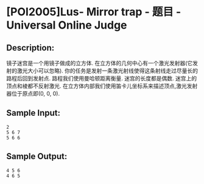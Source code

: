 # [POI2005]Lus- Mirror trap - 题目 - Universal Online Judge

## Description: 

镜子迷宫是一个用镜子做成的立方体. 在立方体的几何中心有一个激光发射器(它发射的激光大小可以忽略). 你的任务是发射一条激光射线使得这条射线走过尽量长的路程后回到发射点. 路程我们使用曼哈顿距离衡量. 迷宫的长度都是偶数. 迷宫上的顶点和棱都不反射激光. 在立方体内部我们使用笛卡儿坐标系来描述顶点,激光发射器位于原点即(0, 0, 0). 


## Sample Input: 
```
2
5 6 7
5 6 6
```

## Sample Output: 
```
4 5 6
4 6 5
```
